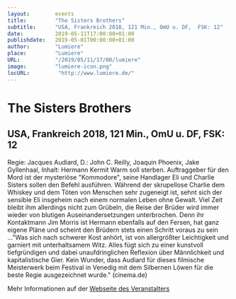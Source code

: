 ```yaml
---
layout:        events
title:         "The Sisters Brothers"
subtitle:      "USA, Frankreich 2018, 121 Min., OmU u. DF,  FSK: 12"
date:          2019-05-11T17:00:00+01:00
publishdate:   2019-05-01T00:00:00+01:00
author:        "Lumiere"
place:         "Lumiere"
URL:           "/2019/05/11/17/00/lumiere"
image:         "lumiere-icon.png"
locURL:         "http://www.lumiere.de/"
---
```


The Sisters Brothers
===========

USA, Frankreich 2018, 121 Min., OmU u. DF,  FSK: 12
-----------

Regie: Jacques Audiard, D.: John C. Reilly, Joaquin Phoenix, Jake Gyllenhaal, Inhalt: Hermann Kermit Warm soll sterben. Auftraggeber für den Mord ist der mysteriöse "Kommodore", seine Handlager Eli und Charlie Sisters  sollen den Befehl ausführen. Während der skrupellose Charlie dem Whiskey und dem Töten von Menschen sehr zugeneigt ist, sehnt sich der sensible Eli insgeheim nach einem normalen Leben ohne Gewalt. Viel Zeit bleibt ihm  allerdings nicht zum Grübeln, die Reise der Brüder wird immer wieder von blutigen Auseinandersetzungen unterbrochen. Denn ihr Kontaktmann Jim Morris ist Hermann ebenfalls auf den Fersen, hat ganz eigene Pläne  und scheint den Brüdern stets einen Schritt voraus  zu sein ..."Was sich nach schwerer Kost anhört, ist von allergrößter Leichtigkeit und garniert mit unterhaltsamem Witz. Alles fügt sich zu einer kunstvoll tiefgründigen und dabei unaufdringlichen Reflexion über Männlichkeit und kapitalistische Gier. Kein Wunder, dass Audiard für dieses filmische Meisterwerk beim Festival in Venedig mit dem Silbernen Löwen für die beste Regie ausgezeichnet wurde." (cinema.de)

Mehr Informationen auf der [Webseite des Veranstalters](http://www.lumiere.de/19/05/sisters.htm)
